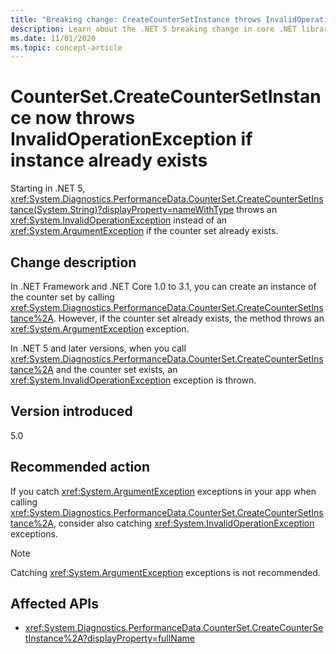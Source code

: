 ```yaml
---
title: "Breaking change: CreateCounterSetInstance throws InvalidOperationException if instance already exists"
description: Learn about the .NET 5 breaking change in core .NET libraries where CounterSet.CreateCounterSetInstance throws a different exception if the counter already exists.
ms.date: 11/01/2020
ms.topic: concept-article
---
```

# CounterSet.CreateCounterSetInstance now throws InvalidOperationException if instance already exists

Starting in .NET 5, <xref:System.Diagnostics.PerformanceData.CounterSet.CreateCounterSetInstance(System.String)?displayProperty=nameWithType> throws an <xref:System.InvalidOperationException> instead of an <xref:System.ArgumentException> if the counter set already exists.

## Change description

In .NET Framework and .NET Core 1.0 to 3.1, you can create an instance of the counter set by calling <xref:System.Diagnostics.PerformanceData.CounterSet.CreateCounterSetInstance%2A>. However, if the counter set already exists, the method throws an <xref:System.ArgumentException> exception.

In .NET 5 and later versions, when you call <xref:System.Diagnostics.PerformanceData.CounterSet.CreateCounterSetInstance%2A> and the counter set exists, an <xref:System.InvalidOperationException> exception is thrown.

## Version introduced

5.0

## Recommended action

If you catch <xref:System.ArgumentException> exceptions in your app when calling <xref:System.Diagnostics.PerformanceData.CounterSet.CreateCounterSetInstance%2A>, consider also catching <xref:System.InvalidOperationException> exceptions.

> [!NOTE]
> Catching <xref:System.ArgumentException> exceptions is not recommended.

## Affected APIs

- <xref:System.Diagnostics.PerformanceData.CounterSet.CreateCounterSetInstance%2A?displayProperty=fullName>

<!--

### Category

Core .NET libraries

### Affected APIs

- `M:System.Diagnostics.PerformanceData.CounterSet.CreateCounterSetInstance(System.String)`

-->
